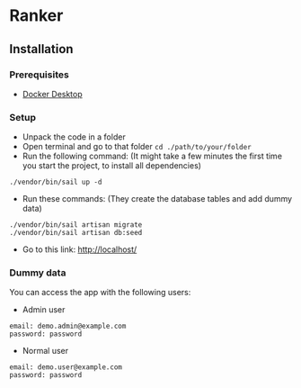 # Ranker

## Installation

### Prerequisites

- [Docker Desktop](https://www.docker.com/products/docker-desktop)

### Setup

- Unpack the code in a folder
- Open terminal and go to that folder `cd ./path/to/your/folder`
- Run the following command: (It might take a few minutes the first time you start the project, to install all dependencies)
```
./vendor/bin/sail up -d
```
- Run these commands: (They create the database tables and add dummy data)
```
./vendor/bin/sail artisan migrate
./vendor/bin/sail artisan db:seed
```
- Go to this link: [http://localhost/](http://localhost/)

### Dummy data

You can access the app with the following users:
- Admin user
```
email: demo.admin@example.com
password: password
```
- Normal user
```
email: demo.user@example.com
password: password
```
